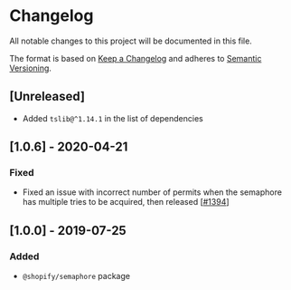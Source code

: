 # Changelog

All notable changes to this project will be documented in this file.

The format is based on [Keep a Changelog](http://keepachangelog.com/en/1.0.0/)
and adheres to [Semantic Versioning](http://semver.org/spec/v2.0.0.html).

## [Unreleased]

- Added `tslib@^1.14.1` in the list of dependencies

## [1.0.6] - 2020-04-21

### Fixed

- Fixed an issue with incorrect number of permits when the semaphore has multiple tries to be acquired, then released [[#1394](https://github.com/Shopify/quilt/pull/1394)]

## [1.0.0] - 2019-07-25

### Added

- `@shopify/semaphore` package
